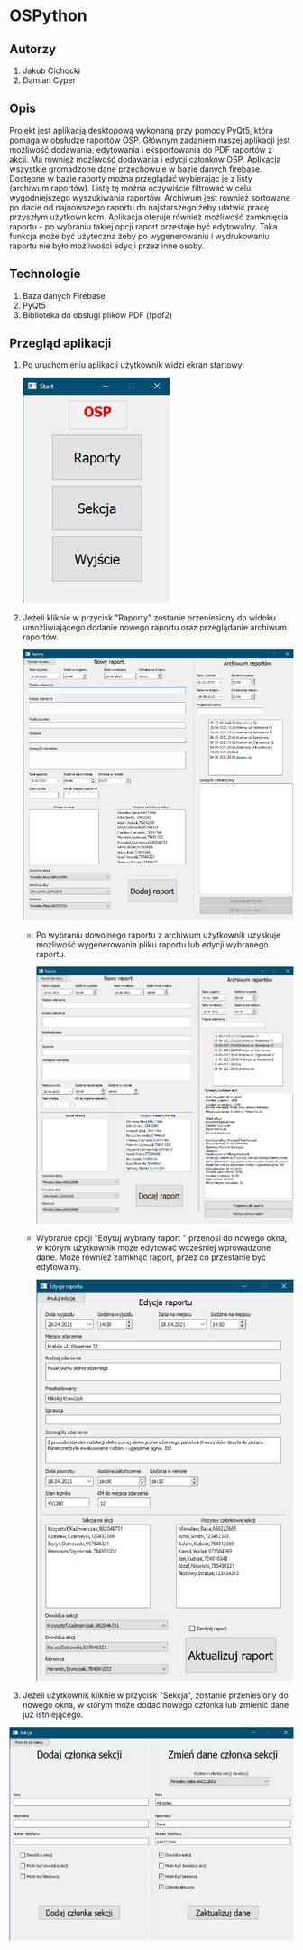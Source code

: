 # OSPython
## Autorzy

1. Jakub Cichocki
2. Damian Cyper



## Opis

Projekt jest aplikacją desktopową wykonaną przy pomocy PyQt5, która pomaga w obsłudze raportów OSP. Głównym zadaniem naszej aplikacji jest możliwość dodawania, edytowania i eksportowania do PDF raportów z akcji. Ma również możliwość dodawania i edycji członków OSP. Aplikacja wszystkie gromadzone dane przechowuje w bazie danych firebase. Dostępne w bazie raporty można przeglądać wybierając je z listy (archiwum raportów). Listę tę można oczywiście filtrować w celu wygodniejszego wyszukiwania raportów. Archiwum jest również sortowane po dacie od najnowszego raportu do najstarszego żeby ułatwić pracę przyszłym użytkownikom. Aplikacja oferuje również możliwość zamknięcia raportu - po wybraniu takiej opcji raport przestaje być edytowalny. Taka funkcja może być użyteczna żeby po wygenerowaniu i wydrukowaniu raportu nie było możliwości edycji przez inne osoby.



## Technologie

1. Baza danych Firebase
2. PyQt5
3. Biblioteka do obsługi plików PDF (fpdf2)



## Przegląd aplikacji

1. Po uruchomieniu aplikacji użytkownik widzi ekran startowy:

   ![start](screens/start.png)

   

2. Jeżeli kliknie w przycisk "Raporty" zostanie przeniesiony do widoku umożliwiającego dodanie nowego raportu oraz przeglądanie archiwum raportów.

   ![raporty1](screens/raporty1.png)

   

   - Po wybraniu dowolnego raportu z archiwum użytkownik uzyskuje możliwość wygenerowania pliku raportu lub edycji wybranego raportu.

     ![raporty3](screens/raporty3.png)

     

   - Wybranie opcji "Edytuj wybrany raport " przenosi do nowego okna, w którym użytkownik może edytować wcześniej wprowadzone dane. Może również zamknąć raport, przez co przestanie być edytowalny.

     ![raporty2](screens/raporty2.png)



3. Jeżeli użytkownik kliknie w przycisk "Sekcja", zostanie przeniesiony do nowego okna, w którym może dodać nowego członka lub zmienić dane już istniejącego.

![sekcja](screens/sekcja.png)
